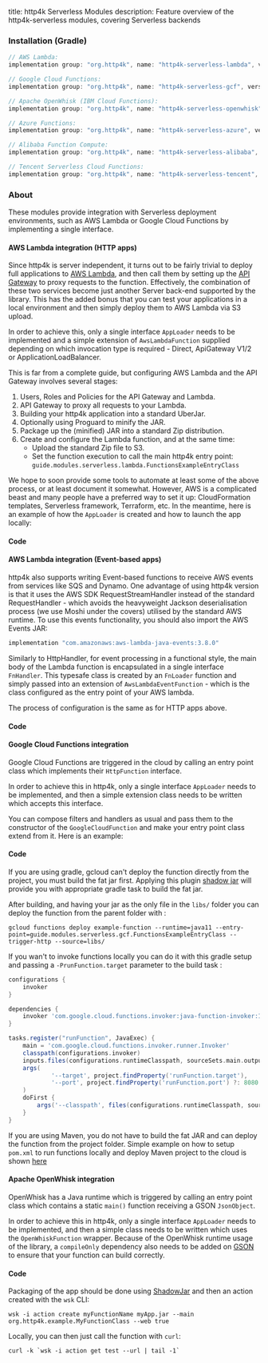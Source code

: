 title: http4k Serverless Modules
description: Feature overview of the http4k-serverless modules, covering Serverless backends

### Installation (Gradle)

```groovy
// AWS Lambda: 
implementation group: "org.http4k", name: "http4k-serverless-lambda", version: "4.16.1.0"

// Google Cloud Functions: 
implementation group: "org.http4k", name: "http4k-serverless-gcf", version: "4.16.1.0"

// Apache OpenWhisk (IBM Cloud Functions): 
implementation group: "org.http4k", name: "http4k-serverless-openwhisk", version: "4.16.1.0"

// Azure Functions: 
implementation group: "org.http4k", name: "http4k-serverless-azure", version: "4.16.1.0"

// Alibaba Function Compute: 
implementation group: "org.http4k", name: "http4k-serverless-alibaba", version: "4.16.1.0"

// Tencent Serverless Cloud Functions: 
implementation group: "org.http4k", name: "http4k-serverless-tencent", version: "4.16.1.0"
```

### About
These modules provide integration with Serverless deployment environments, such as AWS Lambda or Google Cloud Functions by implementing a single interface. 

#### AWS Lambda integration (HTTP apps)
Since http4k is server independent, it turns out to be fairly trivial to deploy full applications to [AWS Lambda](https://aws.amazon.com/lambda), and then call them by setting up the [API Gateway](https://aws.amazon.com/api-gateway) to proxy requests to the function. Effectively, the combination of these two services become just another Server back-end supported by the library. This has the added bonus that you can test your applications in a local environment and then simply deploy them to AWS Lambda via S3 upload.

In order to achieve this, only a single interface `AppLoader` needs to be implemented and a simple extension of `AwsLambdaFunction` supplied depending on which invocation type is required - Direct, ApiGateway V1/2 or ApplicationLoadBalancer.

This is far from a complete guide, but configuring AWS Lambda and the API Gateway involves several stages:

1. Users, Roles and Policies for the API Gateway and Lambda.
2. API Gateway to proxy all requests to your Lambda.
3. Building your http4k application into a standard UberJar.
4. Optionally using Proguard to minify the JAR.
5. Package up the (minified) JAR into a standard Zip distribution.
6. Create and configure the Lambda function, and at the same time:
    - Upload the standard Zip file to S3.
    - Set the function execution to call the main http4k entry point: `guide.modules.serverless.lambda.FunctionsExampleEntryClass`

We hope to soon provide some tools to automate at least some of the above process, or at least document it somewhat. However, AWS is a complicated beast and many people have a preferred way to set it up: CloudFormation templates, Serverless framework, Terraform, etc. In the meantime, here is an example of how the `AppLoader` is created and how to launch the app locally:

#### Code [<img class="octocat"/>](https://github.com/http4k/http4k/blob/master/src/docs/guide/reference/serverless/lambda/example.kt)

<script src="https://gist-it.appspot.com/https://github.com/http4k/http4k/blob/master/src/docs/guide/reference/serverless/lambda/example.kt"></script>

#### AWS Lambda integration (Event-based apps)
http4k also supports writing Event-based functions to receive AWS events from services like SQS and Dynamo. One advantage of using http4k version is that it uses the AWS SDK RequestStreamHandler instead of the standard RequestHandler - which avoids the heavyweight Jackson deserialisation process (we use Moshi under the covers) utilised by the standard AWS runtime. To use this events functionality, you should also import the AWS Events JAR:

```groovy
implementation "com.amazonaws:aws-lambda-java-events:3.8.0"
```

Similarly to HttpHandler, for event processing in a functional style, the main body of the Lambda function is encapsulated in a single interface `FnHandler`. This typesafe class is created by an `FnLoader` function and simply passed into an extension of `AwsLambdaEventFunction` - which is the class configured as the entry point of your AWS lambda.

The process of configuration is the same as for HTTP apps above.

#### Code [<img class="octocat"/>](https://github.com/http4k/http4k/blob/master/http4k-serverless/lambda/src/examples/kotlin/example_event_handling.kt)

<script src="https://gist-it.appspot.com/https://github.com/http4k/http4k/blob/master/http4k-serverless/lambda/src/examples/kotlin/example_event_handling.kt"></script>

#### Google Cloud Functions integration
Google Cloud Functions are triggered in the cloud by calling an entry point class which implements their `HttpFunction` interface.

In order to achieve this in http4k, only a single interface `AppLoader` needs to be implemented, and then a simple extension class needs to be written which accepts this interface.

You can compose filters and handlers as usual and pass them to the constructor of the `GoogleCloudFunction` and make your entry point class extend from it.
Here is an example:

#### Code [<img class="octocat"/>](https://github.com/http4k/http4k/blob/master/src/docs/guide/reference/serverless/gcf/example.kt)

<script src="https://gist-it.appspot.com/https://github.com/http4k/http4k/blob/master/src/docs/guide/reference/serverless/gcf/example.kt"></script>

If you are using gradle, gcloud can't deploy the function directly from the project, you must build the fat jar first.
Applying this plugin [shadow jar](https://imperceptiblethoughts.com/shadow/) will provide you with appropriate gradle task to build the fat jar.

After building, and having your jar as the only file in the `libs/` folder you can deploy the function from the parent folder with : 

```gcloud functions deploy example-function --runtime=java11 --entry-point=guide.modules.serverless.gcf.FunctionsExampleEntryClass --trigger-http --source=libs/```

If you wan't to invoke functions locally you can do it with this gradle setup and passing a `-PrunFunction.target` parameter to the build task : 
```groovy
configurations {
    invoker
}

dependencies {
    invoker 'com.google.cloud.functions.invoker:java-function-invoker:1.0.0-alpha-2-rc5'
}

tasks.register("runFunction", JavaExec) {
    main = 'com.google.cloud.functions.invoker.runner.Invoker'
    classpath(configurations.invoker)
    inputs.files(configurations.runtimeClasspath, sourceSets.main.output)
    args(
            '--target', project.findProperty('runFunction.target'),
            '--port', project.findProperty('runFunction.port') ?: 8080
    )
    doFirst {
        args('--classpath', files(configurations.runtimeClasspath, sourceSets.main.output).asPath)
    }
}
```

If you are using Maven, you do not have to build the fat JAR and can deploy the function from the project folder.
Simple example on how to setup `pom.xml` to run functions locally and deploy Maven project to the cloud is shown [here](https://cloud.google.com/functions/docs/first-java)

#### Apache OpenWhisk integration
OpenWhisk has a Java runtime which is triggered by calling an entry point class which contains a static `main()` function receiving a GSON `JsonObject`.

In order to achieve this in http4k, only a single interface `AppLoader` needs to be implemented, and then a simple class needs to be written which uses the `OpenWhiskFunction` wrapper. Because of the OpenWhisk runtime usage of the library, a `compileOnly` dependency also needs to be added on [GSON](https://mvnrepository.com/artifact/com.google.code.gson/gson) to ensure that your function can build correctly.

#### Code [<img class="octocat"/>](https://github.com/http4k/http4k/blob/master/src/docs/guide/reference/serverless/openwhisk/example.kt)

<script src="https://gist-it.appspot.com/https://github.com/http4k/http4k/blob/master/src/docs/guide/reference/serverless/openwhisk/example.kt"></script>

Packaging of the app should be done using [ShadowJar](https://imperceptiblethoughts.com/shadow/) and then an action created with the `wsk` CLI:

```
wsk -i action create myFunctionName myApp.jar --main org.http4k.example.MyFunctionClass --web true
```

Locally, you can then just call the function with `curl`:
```
curl -k `wsk -i action get test --url | tail -1`
```

[http4k]: https://http4k.org
